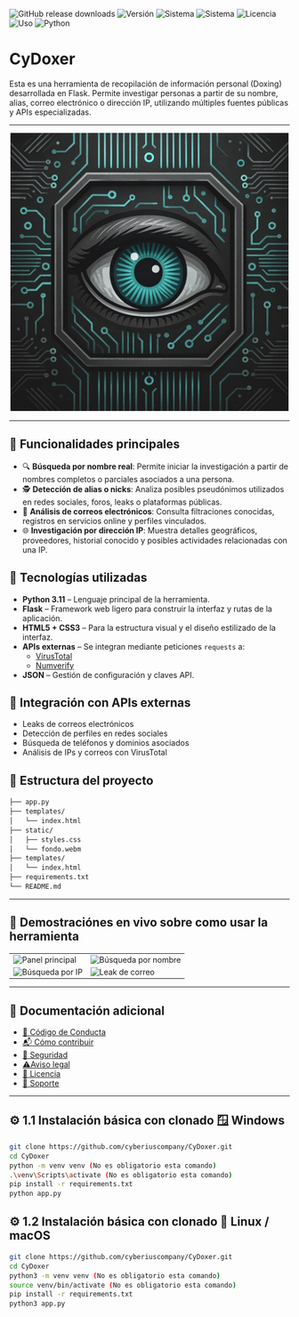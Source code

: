 ![GitHub release downloads](https://img.shields.io/github/downloads/CyberiusCompany/Cyberius-Unzip-Cracker/latest/total)
![Versión](https://img.shields.io/badge/versión-1.0.0-blue)
![Sistema](https://img.shields.io/badge/windows-x64-green)
![Sistema](https://img.shields.io/badge/linux-x64-green)
![Licencia](https://img.shields.io/badge/licencia-Privada-red)
![Uso](https://img.shields.io/badge/uso-solo%20legal-important)
![Python](https://img.shields.io/badge/python-3.7%2B-yellow)

# CyDoxer
Esta es una herramienta de recopilación de información personal (Doxing) desarrollada en Flask. Permite investigar personas a partir de su nombre, alias, correo electrónico o dirección IP, utilizando múltiples fuentes públicas y APIs especializadas. 

---

<p align="center">
  <img src="/fotos_herramienta/Foto Icono.png" width="500" alt="Demostración de CyberiusUnzipCracker">
</p>

---

## 🚀 Funcionalidades principales

- 🔍 **Búsqueda por nombre real**: Permite iniciar la investigación a partir de nombres completos o parciales asociados a una persona.
- 🕵️ **Detección de alias o nicks**: Analiza posibles pseudónimos utilizados en redes sociales, foros, leaks o plataformas públicas.
- 📧 **Análisis de correos electrónicos**: Consulta filtraciones conocidas, registros en servicios online y perfiles vinculados.
- 🌐 **Investigación por dirección IP**: Muestra detalles geográficos, proveedores, historial conocido y posibles actividades relacionadas con una IP.
    
## 🧰 Tecnologías utilizadas

- **Python 3.11** – Lenguaje principal de la herramienta.
- **Flask** – Framework web ligero para construir la interfaz y rutas de la aplicación.
- **HTML5 + CSS3** – Para la estructura visual y el diseño estilizado de la interfaz.
- **APIs externas** – Se integran mediante peticiones `requests` a:
  - [VirusTotal](https://www.virustotal.com/)
  - [Numverify](https://numverify.com/)
- **JSON** – Gestión de configuración y claves API.

## 📡 Integración con APIs externas

- Leaks de correos electrónicos
- Detección de perfiles en redes sociales
- Búsqueda de teléfonos y dominios asociados
- Análisis de IPs y correos con VirusTotal

## 📁 Estructura del proyecto

```bash
├── app.py
├── templates/
│   └── index.html
├── static/
│   ├── styles.css
│   └── fondo.webm
├── templates/
│   └── index.html
├── requirements.txt
└── README.md
```
---

## 🎥 Demostraciónes en vivo sobre como usar la herramienta

<p align="center">
  <table border="0" cellspacing="10" cellpadding="0">
    <tr>
      <td><img src="/fotos_herramienta/Analizando Nombres.gif" alt="Panel principal" width="400"/></td>
       <td><img src="/fotos_herramienta/Analizando Correo.gif" alt="Búsqueda por nombre" width="400"/></td>
    </tr>
    <tr>
      <td><img src="/fotos_herramienta/Analizando Número de telefono.gif" alt="Búsqueda por IP" width="400"/></td>
      <td><img src="/fotos_herramienta/Analizando IP.gif" alt="Leak de correo" width="400"/></td>
    </tr>
  </table>
</p>

---

## 📄 Documentación adicional

- [🤝 Código de Conducta](.github/CODE_OF_CONDUCT.md)
- [📬 Cómo contribuir](.github/CONTRIBUTING.md)
- [🔐 Seguridad](.github/SECURITY.md)
- [⚠️Aviso legal](DISCLAIMER.md)
- [📜 Licencia](LICENSE)
- [📢 Soporte](.github/SUPPORT.md)


---

## ⚙️ 1.1 Instalación básica con clonado 🪟 Windows

```bash
git clone https://github.com/cyberiuscompany/CyDoxer.git
cd CyDoxer
python -m venv venv (No es obligatorio esta comando)
.\venv\Scripts\activate (No es obligatorio esta comando)
pip install -r requirements.txt
python app.py
```

## ⚙️ 1.2 Instalación básica con clonado 🐧 Linux / macOS

```bash
git clone https://github.com/cyberiuscompany/CyDoxer.git
cd CyDoxer
python3 -m venv venv (No es obligatorio esta comando)
source venv/bin/activate (No es obligatorio esta comando)
pip install -r requirements.txt
python3 app.py
```



